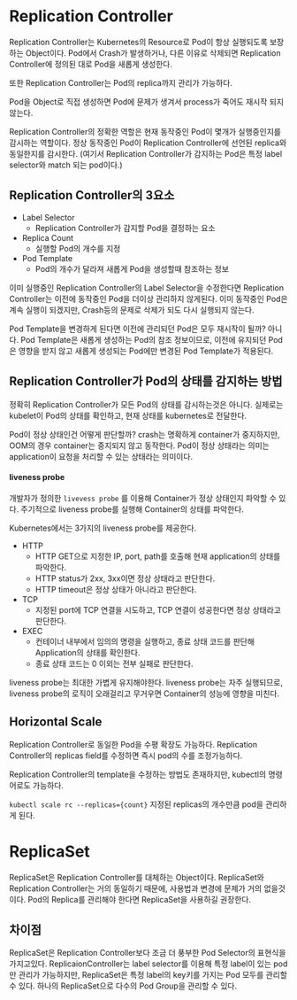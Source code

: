 # Replication Controller
Replication Controller는 Kubernetes의 Resource로 Pod이 항상 실행되도록 보장하는 Object이다. Pod에서 Crash가 발생하거나, 다른 이유로 삭제되면 Replication Controller에 정의된 대로 Pod을 새롭게 생성한다.

또한 Replication Controller는 Pod의 replica까지 관리가 가능하다.

Pod을 Object로 직접 생성하면 Pod에 문제가 생겨서 process가 죽어도 재시작 되지 않는다.

Replication Controller의 정확한 역할은 현재 동작중인 Pod이 몇개가 실행중인지를 감시하는 역할이다.
정상 동작중인 Pod이 Replication Controller에 선언된 replica와 동일한지를 감시한다.
(여기서 Replication Controller가 감지하는 Pod은 특정 label selector와 match 되는 pod이다.)

## Replication Controller의 3요소
- Label Selector
  - Replication Controller가 감지할 Pod을 결정하는 요소
- Replica Count
  - 실행할 Pod의 개수를 지정
- Pod Template
  - Pod의 개수가 달라져 새롭게 Pod을 생성할때 참조하는 정보
  
이미 실행중인 Replication Controller의 Label Selector을 수정한다면 Replication Controller는 이전에 동작중인 Pod을 더이상 관리하지 않게된다. 이미 동작중인 Pod은 계속 실행이 되겠지만, Crash등의 문제로 삭제가 되도 다시 실행되지 않는다.

Pod Template을 변경하게 된다면 이전에 관리되던 Pod은 모두 재시작이 될까? 아니다. 
Pod Template은 새롭게 생성하는 Pod의 참조 정보이므로, 이전에 유지되던 Pod은 영향을 받지 않고 새롭게 생성되는 Pod에만 변경된 Pod Template가 적용된다.

## Replication Controller가 Pod의 상태를 감지하는 방법
정확히 Replication Controller가 모든 Pod의 상태를 감시하는것은 아니다. 실제로는 kubelet이 Pod의 상태를 확인하고, 현재 상태를 kubernetes로 전달한다.

Pod이 정상 상태인건 어떻게 판단할까? crash는 명확하게 container가 중지하지만, OOM의 경우 container는 중지되지 않고 동작한다. Pod이 정상 상태라는 의미는 application이 요청을 처리할 수 있는 상태라는 의미이다.

#### liveness probe
개발자가 정의한 `livevess probe` 를 이용해 Container가 정상 상태인지 파악할 수 있다.
주기적으로 liveness probe를 실행해 Container의 상태를 파악한다.

Kubernetes에서는 3가지의 liveness probe를 제공한다.
- HTTP
  - HTTP GET으로 지정한 IP, port, path를 호출해 현재 application의 상태를 파악한다.
  - HTTP status가 2xx, 3xx이면 정상 상태라고 판단한다.
  - HTTP timeout은 정상 상태가 아니라고 판단한다.
- TCP
  - 지정된 port에 TCP 연결을 시도하고, TCP 연결이 성공한다면 정상 상태라고 판단한다.
- EXEC
  - 컨테이너 내부에서 임의의 명령을 실행하고, 종료 상태 코드를 판단해 Application의 상태를 확인한다.
  - 종료 상태 코드는 0 이외는 전부 실패로 판단한다.
  
liveness probe는 최대한 가볍게 유지해야한다.
liveness probe는 자주 실행되므로, liveness probe의 로직이 오래걸리고 무거우면 Container의 성능에 영향을 미친다.


## Horizontal Scale
Replication Controller로 동일한 Pod을 수평 확장도 가능하다.
Replication Controller의 replicas field를 수정하면 즉시 pod의 수를 조정가능하다.

Replication Controller의 template을 수정하는 방법도 존재하지만, kubectl의 명령어로도 가능하다.

`kubectl scale rc --replicas={count}`
지정된 replicas의 개수만큼 pod을 관리하게 된다.

# ReplicaSet
ReplicaSet은 Replication Controller를 대체하는 Object이다.
ReplicaSet와 Replication Controller는 거의 동일하기 때문에, 사용법과 변경에 문제가 거의 없을것이다.
Pod의 Replica를 관리해야 한다면 ReplicaSet을 사용하길 권장한다.

## 차이점
ReplicaSet은 Replication Controller보다 조금 더 풍부한 Pod Selector의 표현식을 가지고있다.
ReplicaionController는 label selector를 이용해 특정 label이 있는 pod만 관리가 가능하지만,
ReplicaSet은 특정 label의 key키를 가지는 Pod 모두를 관리할 수 있다.
하나의 ReplicaSet으로 다수의 Pod Group을 관리할 수 있다.

